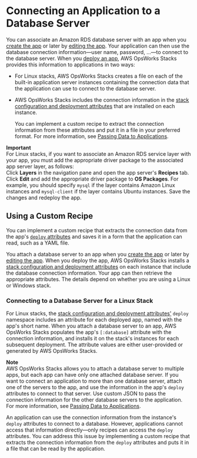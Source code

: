 # Connecting an Application to a Database Server<a name="workingapps-connectdb"></a>

You can associate an Amazon RDS database server with an app when you [create the app](workingapps-creating.md) or later by [editing the app](workingapps-editing.md)\. Your application can then use the database connection information—user name, password, \.\.\.—to connect to the database server\. When you [deploy an app](workingapps-deploying.md), AWS OpsWorks Stacks provides this information to applications in two ways:
+ For Linux stacks, AWS OpsWorks Stacks creates a file on each of the built\-in application server instances containing the connection data that the application can use to connect to the database server\.
+ AWS OpsWorks Stacks includes the connection information in the [stack configuration and deployment attributes](workingcookbook-json.md) that are installed on each instance\.

  You can implement a custom recipe to extract the connection information from these attributes and put it in a file in your preferred format\. For more information, see [Passing Data to Applications](apps-data.md)\.

**Important**  
For Linux stacks, if you want to associate an Amazon RDS service layer with your app, you must add the appropriate driver package to the associated app server layer, as follows:   
Click **Layers** in the navigation pane and open the app server's **Recipes** tab\.
Click **Edit** and add the appropriate driver package to **OS Packages**\. For example, you should specify `mysql` if the layer contains Amazon Linux instances and `mysql-client` if the layer contains Ubuntu instances\.
Save the changes and redeploy the app\.

## Using a Custom Recipe<a name="workingapps-connectdb-custom"></a>

You can implement a custom recipe that extracts the connection data from the app's [`deploy` attributes](workingcookbook-json.md#workingcookbook-json-deploy) and saves it in a form that the application can read, such as a YAML file\.

You attach a database server to an app when you [create the app](workingapps-creating.md) or later by [editing the app](workingapps-editing.md)\. When you deploy the app, AWS OpsWorks Stacks installs a [stack configuration and deployment attributes](workingcookbook-json.md) on each instance that include the database connection information\. Your app can then retrieve the appropriate attributes\. The details depend on whether you are using a Linux or Windows stack\.

### Connecting to a Database Server for a Linux Stack<a name="w2ab1c14c49c17b9b6"></a>

For Linux stacks, the [stack configuration and deployment attributes'](workingcookbook-json.md) `deploy` namespace includes an attribute for each deployed app, named with the app's short name\. When you attach a database server to an app, AWS OpsWorks Stacks populates the app's `[:database]` attribute with the connection information, and installs it on the stack's instances for each subsequent deployment\. The attribute values are either user\-provided or generated by AWS OpsWorks Stacks\.

**Note**  
AWS OpsWorks Stacks allows you to attach a database server to multiple apps, but each app can have only one attached database server\. If you want to connect an application to more than one database server, attach one of the servers to the app, and use the information in the app's `deploy` attributes to connect to that server\. Use custom JSON to pass the connection information for the other database servers to the application\. For more information, see [Passing Data to Applications](apps-data.md)\.

An application can use the connection information from the instance's `deploy` attributes to connect to a database\. However, applications cannot access that information directly—only recipes can access the `deploy` attributes\. You can address this issue by implementing a custom recipe that extracts the connection information from the `deploy` attributes and puts it in a file that can be read by the application\.